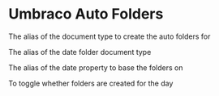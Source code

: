 Umbraco Auto Folders
====================

The alias of the document type to create the auto folders for
<add key="autofolders:ItemDocType" value="false" />

The alias of the date folder document type
<add key="autofolders:DateFolderDocType" value="dateFolder" />

The alias of the date property to base the folders on
<add key="autofolders:ItemDateProperty" value="itemDate" />

To toggle whether folders are created for the day
<add key="autofolders:CreateDayFolders" value="false" />
